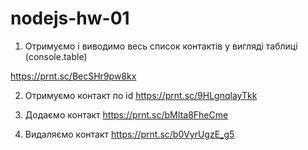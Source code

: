 # nodejs-hw-01

1. Отримуємо і виводимо весь список контактів у вигляді таблиці (console.table)

https://prnt.sc/BecSHr9pw8kx

2. Отримуємо контакт по id https://prnt.sc/9HLgnqlayTkk

3. Додаємо контакт https://prnt.sc/bMIta8FheCme
4. Видаляємо контакт https://prnt.sc/b0VyrUgzE_g5
